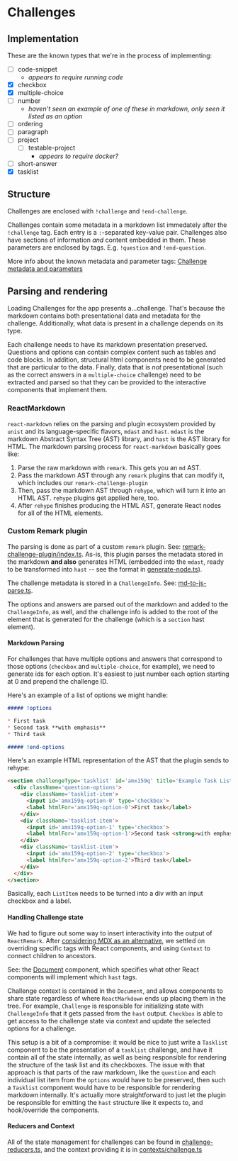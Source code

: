 # Challenges

## Implementation
These are the known types that we're in the process of implementing:
* [ ] code-snippet
  - _appears to require running code_
* [x] checkbox
* [x] multiple-choice
* [ ] number
  - _haven't seen an example of one of these in markdown, only seen it listed as an option_
* [ ] ordering
* [ ] paragraph
* [ ] project
  * [ ] testable-project
    - _appears to require docker?_
* [ ] short-answer
* [x] tasklist

## Structure
Challenges are enclosed with `!challenge` and `!end-challenge`.

Challenges contain some metadata in a markdown list immedately after the `!challenge` tag. Each entry is a `:`-separated key-value pair. Challenges also have sections of information *and* content embedded in them. These parameters are enclosed by tags. E.g. `!question` and `!end-question`.

More info about the known metadata and parameter tags: [Challenge metadata and parameters](challenge-type-parameters.md)

## Parsing and rendering
Loading Challenges for the app presents a...challenge. That's because the markdown contains both presentational data and metadata for the challenge. Additionally, what data is present in a challenge depends on its type.

Each challenge needs to have its markdown presentation preserved. Questions and options can contain complex content such as tables and code blocks. In addition, structural html components need to be generated that are particular to the data. Finally, data that is *not* presentational (such as the correct answers in a `multiple-choice` challenge) need to be extracted and parsed so that they can be provided to the interactive components that implement them.

### ReactMarkdown
`react-markdown` relies on the parsing and plugin ecosystem provided by `unist` and its language-specific flavors, `mdast` and `hast`. `mdast` is the markdown Abstract Syntax Tree (AST) library, and `hast` is the AST library for HTML. The markdown parsing process for `react-markdown` basically goes like:

1. Parse the raw markdown with `remark`. This gets you an `md` AST.
1. Pass the markdown AST through any `remark` plugins that can modify it, which includes our `remark-challenge-plugin`
1. Then, pass the markdown AST through `rehype`, which will turn it into an HTML AST. `rehype` plugins get applied here, too.
1. After `rehype` finishes producing the HTML AST, generate React nodes for all of the HTML elements.

### Custom Remark plugin
The parsing is done as part of a custom `remark` plugin. See: [remark-challenge-plugin/index.ts](../../src/remark-plugins/remark-challenge-plugin/index.ts). As-is, this plugin parses the metadata stored in the markdown **and also** generates HTML (embedded into the `mdast`, ready to be transformed into `hast` -- see the format in [generate-node.ts](../../src/remark-plugins/remark-challenge-plugin/generate-node.ts)).

The challenge metadata is stored in a `ChallengeInfo`. See: [md-to-js-parse.ts](../../src/remark-plugins/remark-challenge-plugin/md-to-js-parse.ts).

The options and answers are parsed out of the markdown and added to the `ChallengeInfo`, as well, and the challenge info is added to the root of the element that is generated for the challenge (which is a `section` hast element).

#### Markdown Parsing
For challenges that have multiple options and answers that correspond to those options (`checkbox` and `multiple-choice`, for example), we need to generate ids for each option. It's easiest to just number each option starting at 0 and prepend the challenge ID.

Here's an example of a list of options we might handle:

```md
##### !options

* First task
* Second task **with emphasis**
* Third task

##### !end-options
```

Here's an example HTML representation of the AST that the plugin sends to rehype:

```html
<section challengeType='tasklist' id='amx159q' title='Example Task List' options='[amx159q-option-0, amx159q-option-1, amx159q-option-2]'>
  <div className='question-options'>
    <div className='tasklist-item'>
      <input id='amx159q-option-0' type='checkbox'>
      <label htmlFor='amx159q-option-0'>First task</label>
    </div>
    <div className='tasklist-item'>
      <input id='amx159q-option-1' type='checkbox'>
      <label htmlFor='amx159q-option-1'>Second task <strong>with emphasis</strong></label>
    </div>
    <div className='tasklist-item'>
      <input id='amx159q-option-2' type='checkbox'>
      <label htmlFor='amx159q-option-2'>Third task</label>
    </div>
  </div>
</section>
```

Basically, each `ListItem` needs to be turned into a div with an input checkbox and a label.

#### Handling Challenge state
We had to figure out some way to insert interactivity into the output of `ReactRemark`. After [considering MDX as an alternative](../adr-parsing-markdown.md), we settled on overriding specific tags with React components, and using `Context` to connect children to ancestors.

See: the [Document](../../src/components/document.tsx) component, which specifies what other React components will implement which `hast` tags.

Challenge context is contained in the `Document`, and allows components to share state regardless of where `ReactMarkdown` ends up placing them in the tree. For example, `Challenge` is responsible for initializing state with `ChallengeInfo` that it gets passed from the `hast` output. `Checkbox` is able to get access to the challenge state via context and update the selected options for a challenge.

This setup is a bit of a compromise: it would be nice to just write a `Tasklist` component to be the presentation of a `tasklist` challenge, and have it contain all of the state internally, as well as being responsible for rendering the structure of the task list and its checkboxes. The issue with that approach is that parts of the raw markdown, like the `question` and each individual list item from the `options` would have to be preserved, then such a `Tasklist` component would have to be responsible for rendering markdown internally. It's actually more straightforward to just let the plugin be responsible for emitting the `hast` structure like it expects to, and hook/override the components.

#### Reducers and Context
All of the state management for challenges can be found in [challenge-reducers.ts](../../src/reducers/challenge-reducer.ts), and the context providing it is in [contexts/challenge.ts](../../src/contexts/challenge.ts)
